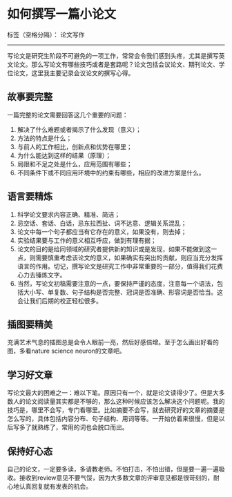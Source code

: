 ﻿# 如何撰写一篇小论文

标签（空格分隔）： 论文写作

---

写论文是研究生阶段不可避免的一项工作，常常会令我们感到头疼，尤其是撰写英文论文。那么写论文有哪些技巧或者是套路呢？论文包括会议论文、期刊论文、学位论文，这里我主要记录会议论文的撰写心得。

## 故事要完整 ##

一篇完整的论文需要回答这几个重要的问题：

 1. 解决了什么难题或者揭示了什么发现（意义）；
 2. 方法的特点是什么；
 3. 与前人的工作相比，创新点和优势在哪里；
 4. 为什么能达到这样的结果（原理）；
 5. 局限和不足之处是什么，应用范围有哪些；
 6. 不同条件下或不同应用环境中的约束有哪些，相应的改进方案是什么。

## 语言要精炼 ##

 1. 科学论文要求内容正确、精准、简洁；
 2. 忌空话、套话、白话，忌东拉西扯、词不达意、逻辑关系混乱；
 3. 论文中每一个句子都应当有它存在的意义，如果没有，则去掉；
 4. 实验结果要与工作的意义相互呼应，做到有理有据；
 5. 论文的目的是给同领域的研究者提供新的知识或是发现，如果不能做到这一点，则需要慎重考虑该论文的意义，如果确实有突出的贡献，则应当充分发挥语言的作用。切记，撰写论文是研究工作中非常重要的一部分，值得我们花费心力去锤炼文字。
 6. 当然，写论文初稿需要注意的一点，要保持严谨的态度，注意每一个语法，包括大小写、单复数、句子结构是否完整、冠词是否准确、形容词是否恰当。这会让我们后期的校正轻松很多。

## 插图要精美 ##

充满艺术气息的插图总是会令人眼前一亮，然后好感倍增。至于怎么画出好看的图，多看nature science neuron的文章吧。

## 学习好文章 ##

写论文最大的困难之一：难以下笔。原因只有一个，就是论文读得少了。但是大多数人的论文阅读量其实都是不够的，那么这种时候应该怎么解决这个问题呢。我的技巧是，哪里不会写，专门看哪里。比如摘要不会写，就去研究好的文章的摘要是怎么写的，具体包括内容分布、句子结构、用词等等。一开始仿着来很慢，但是以后写多了就熟练了，常用的词也会脱口而出。

## 保持好心态 ##
  
  自己的论文，一定要多读，多请教老师。不怕打击，不怕出错，但是要一遍一遍吸收。接收到review意见不要气馁，因为大多数文章的评审意见都是很苛刻的，耐心地认真回复就有发表的机会。
 
    





